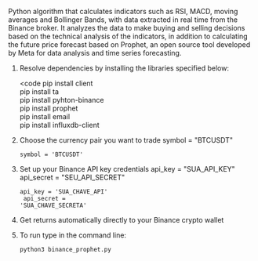 Python algorithm that calculates indicators such as RSI, MACD, moving averages and Bollinger Bands, with data extracted in real time from the Binance broker. It analyzes the data to make buying and selling decisions based on the technical analysis of the indicators, in addition to calculating the future price forecast based on Prophet, an open source tool developed by Meta for data analysis and time series forecasting.

1. Resolve dependencies by installing the libraries specified below:<br />

   <code
   pip install client<br />
   pip install ta<br />
   pip install pyhton-binance<br />
   pip install prophet<br />
   pip install email<br />
   pip install influxdb-client</code>
   
3. Choose the currency pair you want to trade
   symbol = "BTCUSDT"

   <code>symbol = 'BTCUSDT'</code>

5. Set up your Binance API key credentials
   api_key = "SUA_API_KEY"
   api_secret = "SEU_API_SECRET"

   <code>api_key = 'SUA_CHAVE_API'<br />
   api_secret = 'SUA_CHAVE_SECRETA'
   </code>
   
7. Get returns automatically directly to your Binance crypto wallet $$$$

8. To run type in the command line:<br />

   <code>python3 binance_prophet.py</code>
